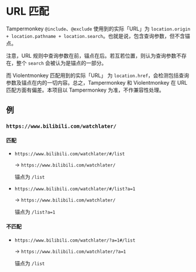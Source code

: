 # URL 匹配

Tampermonkey `@include`、`@exclude` 使用到的实际「URL」为 `location.origin + location.pathname + location.search`。也就是说，包含查询参数，但不含锚点。

注意，URL 规则中查询参数在前，锚点在后。若互若位置，则认为查询参数不存在，整个 `search` 会被认为是锚点的一部分。

而 Violentmonkey 匹配用到的实际「URL」 为 `location.href`，会检测包括查询参数及锚点在内的一切内容。总之，Tampermonkey 和 Violentmonkey 在 URL 匹配方面有偏差。本项目以 Tampermonkey 为准，不作兼容性处理。

## 例

### `https://www.bilibili.com/watchlater/`

#### 匹配

* `https://www.bilibili.com/watchlater/#/list`

  -> `https://www.bilibili.com/watchlater/`

  锚点为 `/list`

* `https://www.bilibili.com/watchlater/#/list?a=1`

  -> `https://www.bilibili.com/watchlater/`

  锚点为 `/list?a=1`

#### 不匹配

* `https://www.bilibili.com/watchlater/?a=1#/list`

  -> `https://www.bilibili.com/watchlater/?a=1`

  锚点为 `/list`
